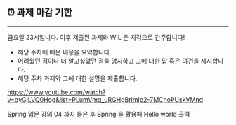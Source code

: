 ## ⏰ 과제 마감 기한

---

금요일 23시입니다. 이후 제출된 과제와 WIL 은 지각으로 간주합니다!

- 해당 주차에 배운 내용을 요약합니다.
- 어려웠던 점이나 더 알고싶었던 점을 명시하고 그에 대한 답 혹은 의견을 제시합니다.
- 해당 주차 과제와 그에 대한 설명을 제출합니다.

https://www.youtube.com/watch?v=qyGjLVQ0Hog&list=PLumVmq_uRGHgBrimIp2-7MCnoPUskVMnd

Spring 입문 강의 04 까지 들은 후 Spring 을 활용해 Hello world 출력
